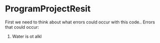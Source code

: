 # ProgramProjectResit
First we need to think about what errors could occur with this code..
Errors that could occur:
1. Water is ot alkl
